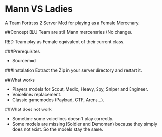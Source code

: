 # Mann VS Ladies
A Team Fortress 2 Server Mod for playing as a Female Mercenary.

##Concept
BLU Team are still Mann mercenaries (No change).

RED Team play as Female equivalent of their current class.

###Prerequisites
- Sourcemod

###Instalation
Extract the Zip in your server directory and restart it.

##What works
- Players models for Scout, Medic, Heavy, Spy, Sniper and Engineer.
- Voicelines replacement.
- Classic gamemodes (Payload, CTF, Arena...).

##What does not work
- Sometime some voicelines doesn't play correctly.
- Some models are missing (Soldier and Demoman) because they simply does not exist. So the models stay the same.
